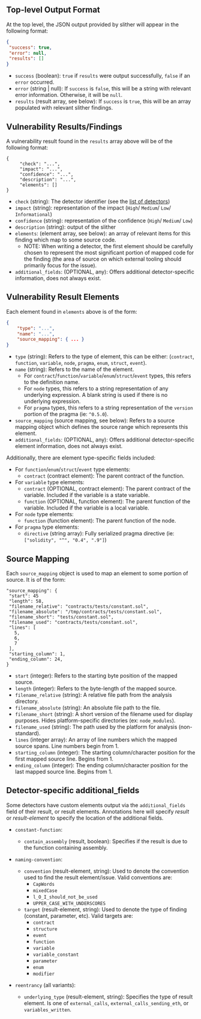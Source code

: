 ## Top-level Output Format
At the top level, the JSON output provided by slither will appear in the following format:
```json
{ 
 "success": true,
 "error": null, 
 "results": []
}
```
- `success` (boolean): `true` if `results` were output successfully, `false` if an `error` occurred.
- `error` (string | null): If `success` is `false`, this will be a string with relevant error information. Otherwise, it will be `null`.
- `results` (result array, see below): If `success` is `true`, this will be an array populated with relevant slither findings.

## Vulnerability Results/Findings
A vulnerability result found in the `results` array above will be of the following format:

```
{
     "check": "...",
     "impact": "...",
     "confidence": "...",
     "description": "...",
     "elements": []
}
```
- `check` (string): The detector identifier (see the [list of detectors](https://github.com/trailofbits/slither#detectors))
- `impact` (string): representation of the impact (`High`/ `Medium`/ `Low`/ `Informational`)
- `confidence` (string): representation of the confidence (`High`/ `Medium`/ `Low`)
- `description` (string): output of the slither
- `elements`: (element array, see below): an array of relevant items for this finding which map to some source code.
  - NOTE: When writing a detector, the first element should be carefully chosen to represent the most significant portion of mapped code for the finding (the area of source on which external tooling should primarily focus for the issue).
- `additional_fields`: (OPTIONAL, any): Offers additional detector-specific information, does not always exist.

## Vulnerability Result Elements
Each element found in `elements` above is of the form:
```json
{
	"type": "...",
	"name": "...",
	"source_mapping": { ... }
}
```
- `type` (string): Refers to the type of element, this can be either: (`contract`, `function`, `variable`, `node`, `pragma`, `enum`, `struct`, `event`).
- `name` (string): Refers to the name of the element. 
  - For `contract`/`function`/`variable`/`enum`/`struct`/`event` types, this refers to the definition name. 
  - For `node` types, this refers to a string representation of any underlying expression. A blank string is used if there is no underlying expression.
  - For `pragma` types, this refers to a string representation of the `version` portion of the pragma (ie: `^0.5.0`).
- `source_mapping` (source mapping, see below): Refers to a source mapping object which defines the source range which represents this element.
- `additional_fields`: (OPTIONAL, any): Offers additional detector-specific element information, does not always exist.

Additionally, there are element type-specific fields included:
- For `function`/`enum`/`struct`/`event` type elements:
  - `contract` (contract element): The parent contract of the function.
- For `variable` type elements:
  - `contract` (OPTIONAL, contract element): The parent contract of the variable. Included if the variable is a state variable.
  - `function` (OPTIONAL, function element): The parent function of the variable. Included if the variable is a local variable.
- For `node` type elements:
  - `function` (function element): The parent function of the node.
- For `pragma` type elements:
  - `directive` (string array): Fully serialized pragma directive (ie: `["solidity", "^", "0.4", ".9"]`)

## Source Mapping
Each `source_mapping` object is used to map an element to some portion of source. It is of the form:
```
"source_mapping": {
 "start": 45
 "length": 58,
 "filename_relative": "contracts/tests/constant.sol",
 "filename_absolute": "/tmp/contracts/tests/constant.sol",
 "filename_short": "tests/constant.sol",
 "filename_used": "contracts/tests/constant.sol",
 "lines": [
   5,
   6,
   7
 ],
 "starting_column": 1,
 "ending_column": 24,
}
```
- `start` (integer): Refers to the starting byte position of the mapped source.
- `length` (integer): Refers to the byte-length of the mapped source.
- `filename_relative` (string): A relative file path from the analysis directory.
- `filename_absolute` (string): An absolute file path to the file.
- `filename_short` (string): A short version of the filename used for display purposes. Hides platform-specific directories (ex: `node_modules`).
- `filename_used` (string): The path used by the platform for analysis (non-standard).
- `lines` (integer array): An array of line numbers which the mapped source spans. Line numbers begin from 1.
- `starting_column` (integer): The starting column/character position for the first mapped source line. Begins from 1.
- `ending_column` (integer): The ending column/character position for the last mapped source line. Begins from 1.

## Detector-specific additional_fields
Some detectors have custom elements output via the `additional_fields` field of their result, or result elements. Annotations here will specify _result_ or _result-element_ to specify the location of the additional fields.
- `constant-function`: 
  - `contain_assembly` (result, boolean): Specifies if the result is due to the function containing assembly.
- `naming-convention`: 
  - `convention` (result-element, string): Used to denote the convention used to find the result element/issue. Valid conventions are:
    - `CapWords`
    - `mixedCase`
    - `l_O_I_should_not_be_used`
    - `UPPER_CASE_WITH_UNDERSCORES`
  - `target` (result-element, string): Used to denote the type of finding (constant, parameter, etc). Valid targets are:
    - `contract`
    - `structure`
    - `event`
    - `function`
    - `variable`
    - `variable_constant`
    - `parameter`
    - `enum`
    - `modifier`

- `reentrancy` (all variants): 
  - `underlying_type` (result-element, string): Specifies the type of result element. Is one of `external_calls`, `external_calls_sending_eth`, or `variables_written`.
